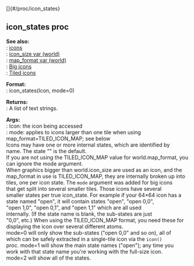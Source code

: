 []{#/proc/icon_states}    
## icon_states proc    
**See also:**    
:   [icons](/ref/DM/icon/icon.md)    
:   [icon_size var (world)](/ref/world/var/icon_size/icon_size.md)    
:   [map_format var (world)](/ref/world/var/map_format/map_format.md)    
:   [Big icons](/ref/%7Bnotes%7D/big-icons/big-icons.md)    
:   [Tiled icons](/ref/%7Bnotes%7D/tiled-icons/tiled-icons.md)    
<!-- -->    
**Format:**    
:   icon_states(Icon, mode=0)    
<!-- -->    
**Returns:**    
:   A list of text strings.    
<!-- -->    
**Args:**    
:   Icon: the icon being accessed    
:   mode: applies to icons larger than one tile when using    
    map_format=TILED_ICON_MAP; see below    
Icons may have one or more internal states, which are identified by    
name. The state \"\" is the default.    
If you are not using the TILED_ICON_MAP value for world.map_format, you    
can ignore the mode argument.    
When graphics bigger than world.icon_size are used as an icon, and the    
map_format in use is TILED_ICON_MAP, they are internally broken up into    
tiles, one per icon state. The `mode` argument was added for big icons    
that get split into several smaller tiles. Those icons have several    
smaller states per true icon_state. For example if your 64×64 icon has a    
state named \"open\", it will contain states \"open\", \"open 0,0\",    
\"open 1,0\", \"open 0,1\", and \"open 1,1\" which are all used    
internally. (If the state name is blank, the sub-states are just    
\"0,0\", etc.) When using the TILED_ICON_MAP format, you need these for    
displaying the icon over several different atoms.    
mode=0 will only show the sub-states (\"open 0,0\" and so on), all of    
which can be safely extracted in a single-tile icon via the `icon()`    
proc. mode=1 will show the main state names (\"open\"); any time you    
work with that state name you\'re working with the full-size icon.    
mode=2 will show all of the states.  